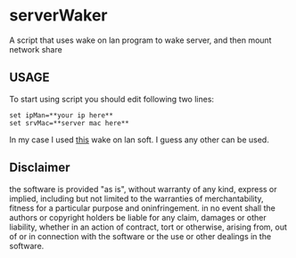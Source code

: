 # serverWaker

A script that uses wake on lan program to wake server, and then mount network share

## USAGE
To start using script you should edit following two lines:
```
set ipMan=**your ip here**
set srvMac=**server mac here**
```

In my case I used [this](https://wol.aquilatech.com/) wake on lan soft. I guess any other can be used.  


## Disclaimer
the software is provided "as is", without warranty of any kind, express or implied, including but not limited to the warranties of merchantability, fitness for a particular purpose and oninfringement. in no event shall the authors or copyright holders be liable for any claim, damages or other liability, whether in an action of contract, tort or otherwise, arising from, out of or in connection with the software or the use or other dealings in the software.
